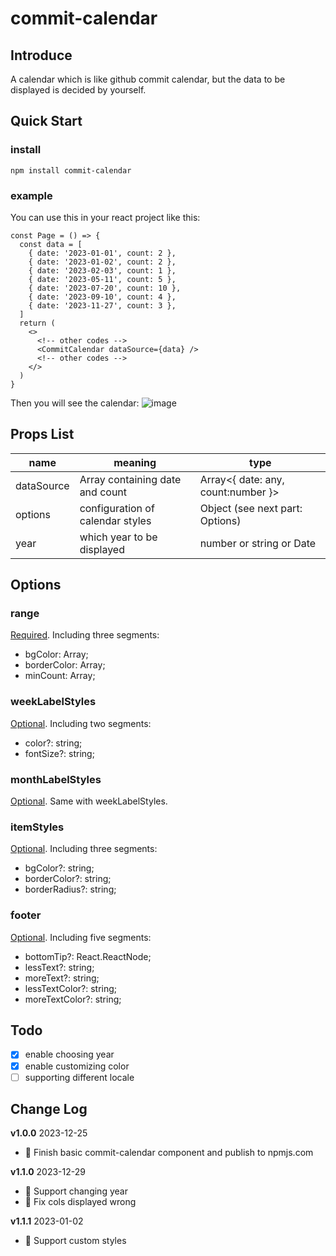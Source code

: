 # commit-calendar

## Introduce

A calendar which is like github commit calendar, but the data to be displayed is decided by yourself.

## Quick Start

### install

```
npm install commit-calendar
```

### example

You can use this in your react project like this:

```
const Page = () => {
  const data = [
    { date: '2023-01-01', count: 2 },
    { date: '2023-01-02', count: 2 },
    { date: '2023-02-03', count: 1 },
    { date: '2023-05-11', count: 5 },
    { date: '2023-07-20', count: 10 },
    { date: '2023-09-10', count: 4 },
    { date: '2023-11-27', count: 3 },
  ]
  return (
    <>
      <!-- other codes -->
      <CommitCalendar dataSource={data} />
      <!-- other codes -->
    </>
  )
}
```

Then you will see the calendar:
![image](https://github.com/Sheepeer/commit-calendar/assets/78125933/bc118ab7-7b50-4c40-bb3f-76f547120da8)

## Props List

| name       | meaning                          | type                               |
| ---------- | -------------------------------- | ---------------------------------- |
| dataSource | Array containing date and count  | Array<{ date: any, count:number }> |
| options    | configuration of calendar styles | Object (see next part: Options)    |
| year       | which year to be displayed       | number or string or Date           |

## Options

### range

<ins>Required</ins>. Including three segments:

- bgColor: Array<string>;
- borderColor: Array<string>;
- minCount: Array<number>;

### weekLabelStyles

<ins>Optional</ins>. Including two segments:

- color?: string;
- fontSize?: string;

### monthLabelStyles

<ins>Optional</ins>. Same with weekLabelStyles.

### itemStyles

<ins>Optional</ins>. Including three segments:

- bgColor?: string;
- borderColor?: string;
- borderRadius?: string;

### footer

<ins>Optional</ins>. Including five segments:

- bottomTip?: React.ReactNode;
- lessText?: string;
- moreText?: string;
- lessTextColor?: string;
- moreTextColor?: string;

## Todo

- [x] enable choosing year
- [x] enable customizing color
- [ ] supporting different locale

## Change Log

**v1.0.0** 2023-12-25

- :guitar: Finish basic commit-calendar component and publish to npmjs.com

**v1.1.0** 2023-12-29

- :guitar: Support changing year
- :bug: Fix cols displayed wrong

**v1.1.1** 2023-01-02

- :guitar: Support custom styles
